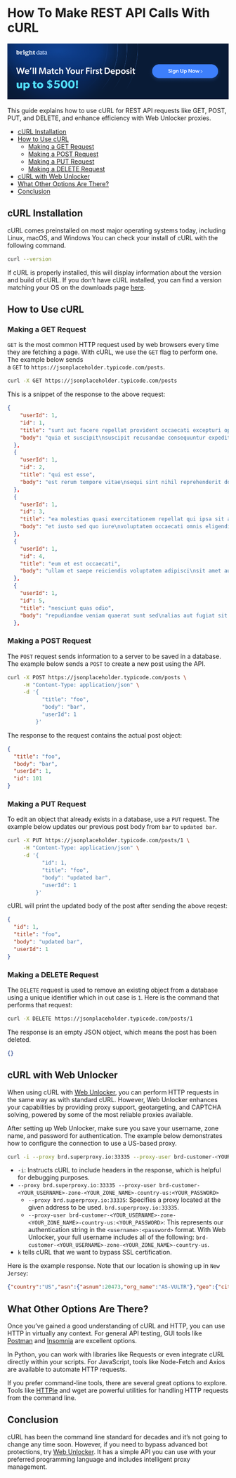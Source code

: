 # How To Make REST API Calls With cURL

[![Promo](https://github.com/luminati-io/LinkedIn-Scraper/raw/main/Proxies%20and%20scrapers%20GitHub%20bonus%20banner.png)](https://brightdata.com/) 

This guide explains how to use cURL for REST API requests like GET, POST, PUT, and DELETE, and enhance efficiency with Web Unlocker proxies.

- [cURL Installation](#curl-installation)
- [How to Use cURL](#how-to-use-curl)
  - [Making a GET Request](#making-a-get-request)
  - [Making a POST Request](#making-a-post-request)
  - [Making a PUT Request](#making-a-put-request)
  - [Making a DELETE Request](#making-a-delete-request)
- [cURL with Web Unlocker](#curl-with-web-unlocker)
- [What Other Options Are There?](#what-other-options-are-there)
- [Conclusion](#conclusion)

## cURL Installation

cURL comes preinstalled on most major operating systems today, including Linux, macOS, and Windows You can check your install of cURL with the following command.

```bash
curl --version
```

If cURL is properly installed, this will display information about the version and build of cURL. If you don’t have cURL installed, you can find a version matching your OS on the downloads page [here](https://curl.se/download.html).

## How to Use cURL

### Making a GET Request

`GET` is the most common HTTP request used by web browsers every time they are fetching a page. With cURL, we use the `GET` flag to perform one. The example below sends a `GET` to `https://jsonplaceholder.typicode.com/posts`.

```bash
curl -X GET https://jsonplaceholder.typicode.com/posts
```

This is a snippet of the response to the above request:

```json
{
    "userId": 1,
    "id": 1,
    "title": "sunt aut facere repellat provident occaecati excepturi optio reprehenderit",
    "body": "quia et suscipit\nsuscipit recusandae consequuntur expedita et cum\nreprehenderit molestiae ut ut quas totam\nnostrum rerum est autem sunt rem eveniet architecto"
  },
  {
    "userId": 1,
    "id": 2,
    "title": "qui est esse",
    "body": "est rerum tempore vitae\nsequi sint nihil reprehenderit dolor beatae ea dolores neque\nfugiat blanditiis voluptate porro vel nihil molestiae ut reiciendis\nqui aperiam non debitis possimus qui neque nisi nulla"
  },
  {
    "userId": 1,
    "id": 3,
    "title": "ea molestias quasi exercitationem repellat qui ipsa sit aut",
    "body": "et iusto sed quo iure\nvoluptatem occaecati omnis eligendi aut ad\nvoluptatem doloribus vel accusantium quis pariatur\nmolestiae porro eius odio et labore et velit aut"
  },
  {
    "userId": 1,
    "id": 4,
    "title": "eum et est occaecati",
    "body": "ullam et saepe reiciendis voluptatem adipisci\nsit amet autem assumenda provident rerum culpa\nquis hic commodi nesciunt rem tenetur doloremque ipsam iure\nquis sunt voluptatem rerum illo velit"
  },
  {
    "userId": 1,
    "id": 5,
    "title": "nesciunt quas odio",
    "body": "repudiandae veniam quaerat sunt sed\nalias aut fugiat sit autem sed est\nvoluptatem omnis possimus esse voluptatibus quis\nest aut tenetur dolor neque"
  },

```

### Making a POST Request

The `POST` request sends information to a server to be saved in a database. The example below sends a `POST` to create a new post using the API.

```bash
curl -X POST https://jsonplaceholder.typicode.com/posts \
     -H "Content-Type: application/json" \
     -d '{
           "title": "foo",
           "body": "bar",
           "userId": 1
         }'

```

The response to the request contains the actual post object:

```json
{
  "title": "foo",
  "body": "bar",
  "userId": 1,
  "id": 101
}
```

### Making a PUT Request

To edit an object that already exists in a database, use a `PUT` request. The example below updates our previous post body from `bar` to `updated bar`.

```bash
curl -X PUT https://jsonplaceholder.typicode.com/posts/1 \
     -H "Content-Type: application/json" \
     -d '{
           "id": 1,
           "title": "foo",
           "body": "updated bar",
           "userId": 1
         }'

```

cURL will print the updated body of the post after sending the above reqest:

```json
{
  "id": 1,
  "title": "foo",
  "body": "updated bar",
  "userId": 1
}
```

### Making a DELETE Request

The `DELETE` request is used to remove an existing object from a database using a unique identifier which in out case is `1`. Here is the command that performs that request:

```bash
curl -X DELETE https://jsonplaceholder.typicode.com/posts/1
```
The response is an empty JSON object, which means the post has been deleted.

```json
{}
```

## cURL with Web Unlocker

When using cURL with [Web Unlocker](https://brightdata.com/products/web-unlocker), you can perform HTTP requests in the same way as with standard cURL. However, Web Unlocker enhances your capabilities by providing proxy support, geotargeting, and CAPTCHA solving, powered by some of the most reliable proxies available.

After setting up Web Unlocker, make sure you save your username, zone name, and password for authentication. The example below demonstrates how to configure the connection to use a US-based proxy.

```bash
curl -i --proxy brd.superproxy.io:33335 --proxy-user brd-customer-<YOUR_USERNAME>-zone-<YOUR_ZONE_NAME>-country-us:<YOUR_PASSWORD> -k "https://geo.brdtest.com/mygeo.json"
```

- `-i`: Instructs cURL to include headers in the response, which is helpful for debugging purposes.
- `--proxy brd.superproxy.io:33335 --proxy-user brd-customer-<YOUR_USERNAME>-zone-<YOUR_ZONE_NAME>-country-us:<YOUR_PASSWORD>`
  - `--proxy brd.superproxy.io:33335`: Specifies a proxy located at the given address to be used. `brd.superproxy.io:33335`.
  - `--proxy-user brd-customer-<YOUR_USERNAME>-zone-<YOUR_ZONE_NAME>-country-us:<YOUR_PASSWORD>`: This represents our authentication string in the `<username>:<password>` format. With Web Unlocker, your full username includes all of the following: `brd-customer-<YOUR_USERNAME>-zone-<YOUR_ZONE_NAME>-country-us`.
- `k` tells cURL that we want to bypass SSL certification.

Here is the example response. Note that our location is showing up in `New Jersey`:

```json
{"country":"US","asn":{"asnum":20473,"org_name":"AS-VULTR"},"geo":{"city":"Piscataway","region":"NJ","region_name":"New Jersey","postal_code":"08854","latitude":40.5511,"longitude":-74.4606,"tz":"America/New_York","lum_city":"piscataway","lum_region":"nj"}}
```

## What Other Options Are There?

Once you’ve gained a good understanding of cURL and HTTP, you can use HTTP in virtually any context. For general API testing, GUI tools like [Postman](https://www.postman.com/) and [Insomnia](https://insomnia.rest/) are excellent options.

In Python, you can work with libraries like Requests or even integrate cURL directly within your scripts. For JavaScript, tools like Node-Fetch and Axios are available to automate HTTP requests.

If you prefer command-line tools, there are several great options to explore. Tools like [HTTPie](https://httpie.io/) and wget are powerful utilities for handling HTTP requests from the command line.

## Conclusion

cURL has been the command line standard for decades and it’s not going to change any time soon. However, if you need to bypass advanced bot protections, try [Web Unlocker](https://brightdata.com/products/web-unlocker). It has a simple API you can use with your preferred programming language and includes intelligent proxy management.